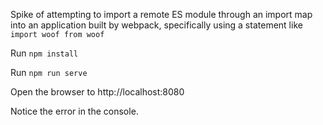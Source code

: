 Spike of attempting to import a remote ES module through an import map into an application built by webpack, specifically using a statement like `import woof from woof` 

Run `npm install`

Run `npm run serve`

Open the browser to http://localhost:8080

Notice the error in the console.